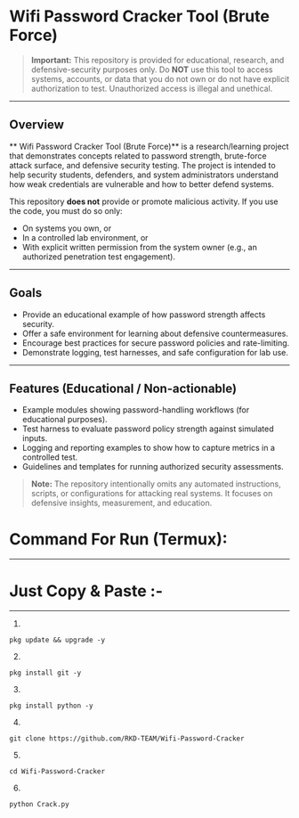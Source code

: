 # Wifi Password Cracker Tool (Brute Force)

> **Important:** This repository is provided for educational, research, and defensive-security purposes only. Do **NOT** use this tool to access systems, accounts, or data that you do not own or do not have explicit authorization to test. Unauthorized access is illegal and unethical.

---

## Overview

** Wifi Password Cracker Tool (Brute Force)** is a research/learning project that demonstrates concepts related to password strength, brute-force attack surface, and defensive security testing. The project is intended to help security students, defenders, and system administrators understand how weak credentials are vulnerable and how to better defend systems.

This repository **does not** provide or promote malicious activity. If you use the code, you must do so only:
- On systems you own, or
- In a controlled lab environment, or
- With explicit written permission from the system owner (e.g., an authorized penetration test engagement).

---

## Goals

- Provide an educational example of how password strength affects security.
- Offer a safe environment for learning about defensive countermeasures.
- Encourage best practices for secure password policies and rate-limiting.
- Demonstrate logging, test harnesses, and safe configuration for lab use.

---

## Features (Educational / Non-actionable)

- Example modules showing password-handling workflows (for educational purposes).
- Test harness to evaluate password policy strength against simulated inputs.
- Logging and reporting examples to show how to capture metrics in a controlled test.
- Guidelines and templates for running authorized security assessments.

> **Note:** The repository intentionally omits any automated instructions, scripts, or configurations for attacking real systems. It focuses on defensive insights, measurement, and education.

# Command For Run (Termux):
---
# Just Copy & Paste :-
---


1.
```
pkg update && upgrade -y
```
2.
```
pkg install git -y
```
3.
```
pkg install python -y
```
4.
```
git clone https://github.com/RKD-TEAM/Wifi-Password-Cracker
```
5.
```
cd Wifi-Password-Cracker
```
6.
```
python Crack.py
```




